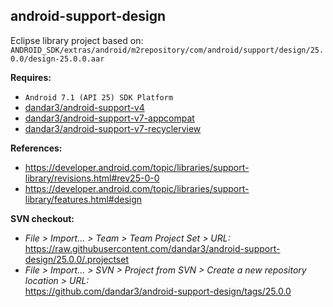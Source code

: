 ## android-support-design

Eclipse library project based on:<br/>
`ANDROID_SDK/extras/android/m2repository/com/android/support/design/25.0.0/design-25.0.0.aar`

**Requires:**
- `Android 7.1 (API 25) SDK Platform`
- [dandar3/android-support-v4](https://github.com/dandar3/android-support-v4/tree/25.0.0)
- [dandar3/android-support-v7-appcompat](https://github.com/dandar3/android-support-v7-appcompat/tree/25.0.0)
- [dandar3/android-support-v7-recyclerview](https://github.com/dandar3/android-support-v7-recyclerview/tree/25.0.0)

**References:**
- https://developer.android.com/topic/libraries/support-library/revisions.html#rev25-0-0
- https://developer.android.com/topic/libraries/support-library/features.html#design

**SVN checkout:**
- _File > Import... > Team > Team Project Set > URL:_<br/>
  https://raw.githubusercontent.com/dandar3/android-support-design/25.0.0/.projectset
- _File > Import... > SVN > Project from SVN > Create a new repository location > URL:_<br/>
  https://github.com/dandar3/android-support-design/tags/25.0.0